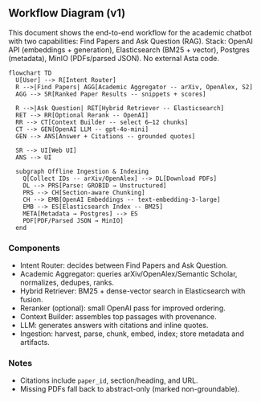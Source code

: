 ## Workflow Diagram (v1)

This document shows the end-to-end workflow for the academic chatbot with two capabilities: Find Papers and Ask Question (RAG). Stack: OpenAI API (embeddings + generation), Elasticsearch (BM25 + vector), Postgres (metadata), MinIO (PDFs/parsed JSON). No external Asta code.

```mermaid
flowchart TD
  U[User] --> R[Intent Router]
  R -->|Find Papers| AGG[Academic Aggregator -- arXiv, OpenAlex, S2]
  AGG --> SR[Ranked Paper Results -- snippets + scores]

  R -->|Ask Question| RET[Hybrid Retriever -- Elasticsearch]
  RET --> RR[Optional Rerank -- OpenAI]
  RR --> CT[Context Builder -- select 6–12 chunks]
  CT --> GEN[OpenAI LLM -- gpt-4o-mini]
  GEN --> ANS[Answer + Citations -- grounded quotes]

  SR --> UI[Web UI]
  ANS --> UI

  subgraph Offline Ingestion & Indexing
    Q[Collect IDs -- arXiv/OpenAlex] --> DL[Download PDFs]
    DL --> PRS[Parse: GROBID → Unstructured]
    PRS --> CH[Section-aware Chunking]
    CH --> EMB[OpenAI Embeddings -- text-embedding-3-large]
    EMB --> ES[Elasticsearch Index -- BM25]
    META[Metadata → Postgres] --> ES
    PDF[PDF/Parsed JSON → MinIO]
  end
```

### Components
- Intent Router: decides between Find Papers and Ask Question.
- Academic Aggregator: queries arXiv/OpenAlex/Semantic Scholar, normalizes, dedupes, ranks.
- Hybrid Retriever: BM25 + dense-vector search in Elasticsearch with fusion.
- Reranker (optional): small OpenAI pass for improved ordering.
- Context Builder: assembles top passages with provenance.
- LLM: generates answers with citations and inline quotes.
- Ingestion: harvest, parse, chunk, embed, index; store metadata and artifacts.

### Notes
- Citations include `paper_id`, section/heading, and URL.
- Missing PDFs fall back to abstract-only (marked non-groundable).

